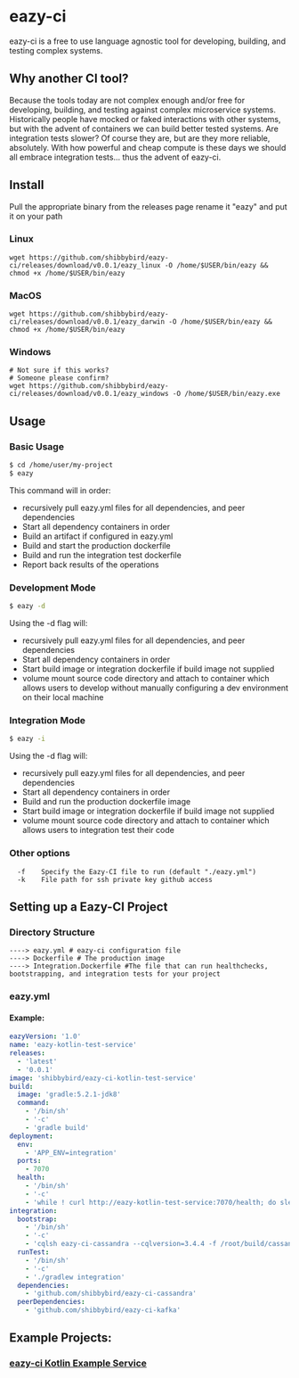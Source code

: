 # eazy-ci

eazy-ci is a free to use language agnostic tool for developing, building, and testing complex systems.


## Why another CI tool?

Because the tools today are not complex enough and/or free for developing, building, and testing against complex microservice systems. Historically people have mocked or faked interactions with other systems, but with the advent of containers we can build better tested systems. Are integration tests slower? Of course they are, but are they more reliable, absolutely. With how powerful and cheap compute is these days we should all embrace integration tests... thus the advent of eazy-ci.

## Install

Pull the appropriate binary from the releases page rename it "eazy" and put it on your path

### Linux
```
wget https://github.com/shibbybird/eazy-ci/releases/download/v0.0.1/eazy_linux -O /home/$USER/bin/eazy && chmod +x /home/$USER/bin/eazy
```

### MacOS
```
wget https://github.com/shibbybird/eazy-ci/releases/download/v0.0.1/eazy_darwin -O /home/$USER/bin/eazy && chmod +x /home/$USER/bin/eazy
```

### Windows
```
# Not sure if this works?
# Someone please confirm?
wget https://github.com/shibbybird/eazy-ci/releases/download/v0.0.1/eazy_windows -O /home/$USER/bin/eazy.exe
```

## Usage

### Basic Usage

```sh
$ cd /home/user/my-project
$ eazy
```
This command will in order:
- recursively pull eazy.yml files for all dependencies, and peer dependencies
- Start all dependency containers in order
- Build an artifact if configured in eazy.yml
- Build and start the production dockerfile
- Build and run the integration test dockerfile
- Report back results of the operations

### Development Mode
```sh
$ eazy -d
```
Using the -d flag will:
- recursively pull eazy.yml files for all dependencies, and peer dependencies
- Start all dependency containers in order
- Start build image or integration dockerfile if build image not supplied
- volume mount source code directory and attach to container which allows users to develop without manually configuring a dev environment on their local machine

### Integration Mode
```sh
$ eazy -i
```
Using the -d flag will:
- recursively pull eazy.yml files for all dependencies, and peer dependencies
- Start all dependency containers in order
- Build and run the production dockerfile image
- Start build image or integration dockerfile if build image not supplied
- volume mount source code directory and attach to container which allows users to integration test their code

### Other options

```
  -f	Specify the Eazy-CI file to run (default "./eazy.yml")
  -k	File path for ssh private key github access

```

## Setting up a Eazy-CI Project

### Directory Structure

```
----> eazy.yml # eazy-ci configuration file
----> Dockerfile # The production image
----> Integration.Dockerfile #The file that can run healthchecks, bootstrapping, and integration tests for your project
```

### eazy.yml
#### Example:
```yml
eazyVersion: '1.0'
name: 'eazy-kotlin-test-service'
releases:
  - 'latest'
  - '0.0.1'
image: 'shibbybird/eazy-ci-kotlin-test-service'
build:
  image: 'gradle:5.2.1-jdk8'
  command:
    - '/bin/sh'
    - '-c'
    - 'gradle build'
deployment:
  env:
    - 'APP_ENV=integration'
  ports:
    - 7070
  health:
    - '/bin/sh'
    - '-c'
    - 'while ! curl http://eazy-kotlin-test-service:7070/health; do sleep 1; done;'
integration:
  bootstrap:
    - '/bin/sh'
    - '-c'
    - 'cqlsh eazy-ci-cassandra --cqlversion=3.4.4 -f /root/build/cassandra/init.cql'
  runTest:
    - '/bin/sh'
    - '-c'
    - './gradlew integration'
  dependencies:
    - 'github.com/shibbybird/eazy-ci-cassandra'
  peerDependencies:
    - 'github.com/shibbybird/eazy-ci-kafka'
```

## Example Projects:

### [eazy-ci Kotlin Example Service](https://github.com/shibbybird/eazy-kotlin-test-service)